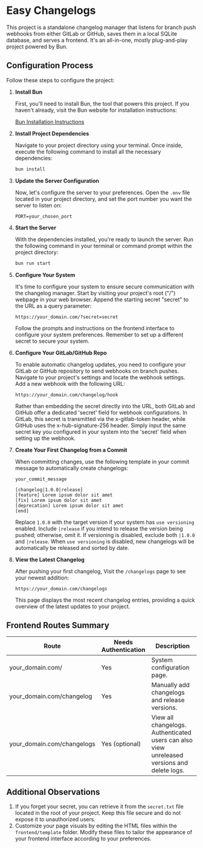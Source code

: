 # Easy Changelogs

This project is a standalone changelog manager that listens for branch push webhooks from either GitLab or GitHub, saves them in a local SQLite database, and serves a frontend. It's an all-in-one, mostly plug-and-play project powered by Bun.

## Configuration Process

Follow these steps to configure the project:

1. **Install Bun**

   First, you'll need to install Bun, the tool that powers this project. If you haven't already, visit the Bun website for installation instructions:

   [Bun Installation Instructions](https://bun.sh/)

2. **Install Project Dependencies**

   Navigate to your project directory using your terminal. Once inside, execute the following command to install all the necessary dependencies:

   ```bash
   bun install

   ```

3. **Update the Server Configuration**

   Now, let's configure the server to your preferences. Open the `.env` file located in your project directory, and set the port number you want the server to listen on:

   ```plaintext
   PORT=your_chosen_port
   ```

4. **Start the Server**

   With the dependencies installed, you're ready to launch the server. Run the following command in your terminal or command prompt within the project directory:

   ```bash
   bun run start

   ```

5. **Configure Your System**

   It's time to configure your system to ensure secure communication with the changelog manager. Start by visiting your project's root ("/") webpage in your web browser. Append the starting secret "secret" to the URL as a query parameter:

   ```
   https://your_domain.com/?secret=secret
   ```

   Follow the prompts and instructions on the frontend interface to configure your system preferences. Remember to set up a different secret to secure your system.

6. **Configure Your GitLab/GitHub Repo**

   To enable automatic changelog updates, you need to configure your GitLab or GitHub repository to send webhooks on branch pushes. Navigate to your project's settings and locate the webhook settings. Add a new webhook with the following URL:

   ```
   https://your_domain.com/changelog/hook
   ```

   Rather than embedding the secret directly into the URL, both GitLab and GitHub offer a dedicated 'secret' field for webhook configurations. In GitLab, this secret is transmitted via the x-gitlab-token header, while GitHub uses the x-hub-signature-256 header. Simply input the same secret key you configured in your system into the 'secret' field when setting up the webhook.

7. **Create Your First Changelog from a Commit**

   When committing changes, use the following template in your commit message to automatically create changelogs:

   ```
   your_commit_message

   [changelog|1.0.0|release]
   [feature] Lorem ipsum dolor sit amet
   [fix] Lorem ipsum dolor sit amet
   [deprecation] Lorem ipsum dolor sit amet
   [end]
   ```

   Replace `1.0.0` with the target version if your system has `use versioning` enabled. Include `|release` if you intend to release the version being pushed; otherwise, omit it. If versioning is disabled, exclude both `|1.0.0` and `|release`. When `use versioning` is disabled, new changelogs will be automatically be released and sorted by date.

8. **View the Latest Changelog**

   After pushing your first changelog, Visit the `/changelogs` page to see your newest addition:

   ```
   https://your_domain.com/changelogs
   ```

   This page displays the most recent changelog entries, providing a quick overview of the latest updates to your project.

## Frontend Routes Summary

| Route                      | Needs Authentication | Description                                                                                 |
| -------------------------- | -------------------- | ------------------------------------------------------------------------------------------- |
| your_domain.com/           | Yes                  | System configuration page.                                                                  |
| your_domain.com/changelog  | Yes                  | Manually add changelogs and release versions.                                               |
| your_domain.com/changelogs | Yes (optional)       | View all changelogs. Authenticated users can also view unreleased versions and delete logs. |

## Additional Observations

1. If you forget your secret, you can retrieve it from the `secret.txt` file located in the root of your project. Keep this file secure and do not expose it to unauthorized users.
2. Customize your page visuals by editing the HTML files within the `frontend/template` folder. Modify these files to tailor the appearance of your frontend interface according to your preferences.
